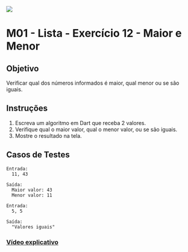 ﻿![](https://i.imgur.com/xG74tOh.png)

# M01 - Lista - Exercício 12 - Maior e Menor

## Objetivo

Verificar qual dos números informados é maior, qual menor ou se são iguais.

## Instruções

1. Escreva um algoritmo em Dart que receba 2 valores.
2. Verifique qual o maior valor, qual o menor valor, ou se são iguais.
3. Mostre o resultado na tela.

## Casos de Testes

```
Entrada:
  11, 43

Saída:
  Maior valor: 43
  Menor valor: 11
```

```
Entrada:
  5, 5

Saída:
  "Valores iguais"
```

### [Vídeo explicativo](https://drive.google.com/file/d/1-LzjGB6wyfHBMVhCmtTj-ug4AQ4hv-uU/view?usp=sharing)
